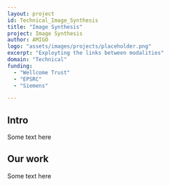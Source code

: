 ```yaml
---
layout: project
id: Technical_Image_Synthesis
title: "Image Synthesis"
project: Image Synthesis
author: AMIGO
logo: "assets/images/projects/placeholder.png"
excerpt: "Exployting the links between modalities"
domain: "Technical"
funding:
  - "Wellcome Trust"
  - "EPSRC"
  - "Siemens"

---
```


## Intro

Some text here

## Our work

Some text here
